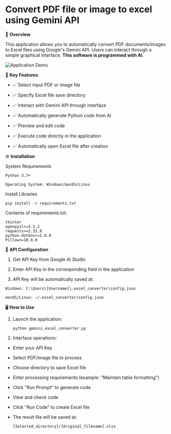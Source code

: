 # Convert PDF file or image to excel using Gemini API
📌 **Overview**

This application allows you to automatically convert PDF documents/images to Excel files using Google's Gemini API. Users can interact through a simple graphical interface. **This software is programmed with AI**.

![Application Demo](https://github.com/user-attachments/assets/421dfb16-b899-4398-8c28-edad67acea39) 

🚀 **Key Features**

- ✅ Select input PDF or image file

- ✅ Specify Excel file save directory

- ✅ Interact with Gemini API through interface

- ✅ Automatically generate Python code from AI

- ✅ Preview and edit code

- ✅ Execute code directly in the application

- ✅ Automatically open Excel file after creation

⚙️ **Installation**

  System Requirements
  
    Python 3.7+
    
    Operating System: Windows/macOS/Linux
  
  Install Libraries
  
    pip install -r requirements.txt
  
  Contents of requirements.txt:
  
    tkinter
    openpyxl>=3.1.2
    requests>=2.31.0
    python-dotenv>=1.0.0
    Pillow>=10.0.0
  🔑 **API Configuration**
  
  1. Get API Key from Google AI Studio
  
  2. Enter API Key in the corresponding field in the application
  
  3. API Key will be automatically saved at:
  
    Windows: C:\Users\[Username]\.excel_converter\config.json
  
    macOS/Linux: ~/.excel_converter/config.json

🖥️ **How to Use**

1. Launch the application:

       python gemini_excel_converter.py
  
2. Interface operations:

  - Enter your API Key

  - Select PDF/image file to process

  - Choose directory to save Excel file

  - Enter processing requirements (example: "Maintain table formatting")

  - Click "Run Prompt" to generate code

  - View and check code

  - Click "Run Code" to create Excel file

  - The result file will be saved at:


        [Selected_directory]/[Original_filename].xlsx
